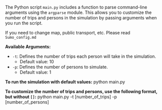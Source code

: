 The Python script `main.py` includes a function to parse command-line arguments using the `argparse` module. This allows you to customize the number of trips and persons in the simulation by passing arguments when you run the script.

If you need to change map, public transport, etc. Please read `Sumo_config.md`

**Available Arguments:**

* `-t`: Defines the number of trips each person will take in the simulation.
    * Default value: 10
* `-p`: Defines the number of persons to simulate.
    * Default value: 1

**To run the simulation with default values:**
python main.py

**To customize the number of trips and persons, use the following format, but without `[]`:**
python main.py -t [number_of_trips] -p [number_of_persons]